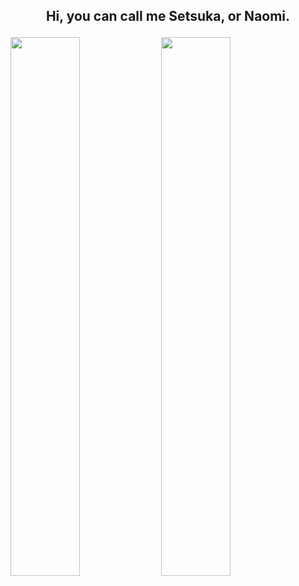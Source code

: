 ## <p align="center">Hi, you can call me Setsuka, or Naomi.</p>

<div>
<img  align="center" width="47%" src="https://github-readme-stats.vercel.app/api?username=setsukanaomi&show_icons=true&theme=synthwave">
<img  align="center" width="47%" src="https://github-readme-stats.vercel.app/api/top-langs/?username=setsukanaomi&layout=compact&theme=synthwave">
</div>

